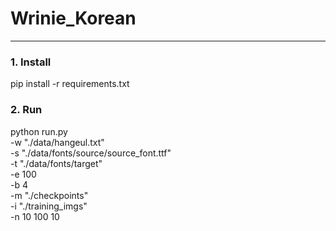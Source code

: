 # Wrinie_Korean

---
### 1. Install
pip install -r requirements.txt


### 2. Run
python run.py \
	-w "./data/hangeul.txt" \
	-s "./data/fonts/source/source_font.ttf" \
	-t "./data/fonts/target" \
	-e 100 \
	-b 4 \
	-m "./checkpoints" \
	-i "./training_imgs" \
	-n 10 100 10
